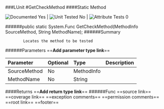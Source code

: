 ###LUnit
#GetCheckMethod
####Static Method

![Documented Yes](http://b.repl.ca/v1/Documented-Yes-brightgreen.png) | ![Unit Tested No](http://b.repl.ca/v1/Unit%20Tested-No-grey.png) | ![Attribute Tests 0](http://b.repl.ca/v1/Attribute%20Tests-0-grey.png)

######public static System.Func<Boolean> GetCheckMethod(MethodInfo SourceMethod, String MethodName);
######Summary

            Locates the method to be tested
            
######Parameters
==__Add parameter type link__==

Parameter | Optional | Type | Description
:---  | :---  | :---  | :--- 
SourceMethod | No | MethodInfo | 
MethodName | No | String | 

####Returns
==__Add return type link__==
######Func<Boolean>
==source link==
==coverage link==
==exception comments==
==permission comments==
==root link==
==footer==
